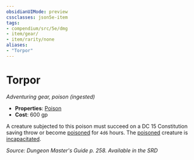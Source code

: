 ```yaml
---
obsidianUIMode: preview
cssclasses: json5e-item
tags:
- compendium/src/5e/dmg
- item/gear/
- item/rarity/none
aliases: 
- "Torpor"
---
```

# Torpor
*Adventuring gear, poison (ingested)*  

- **Properties**: [Poison](Mechanics/Rules/item-properties.md#Poison)
- **Cost**: 600 gp

A creature subjected to this poison must succeed on a DC 15 Constitution saving throw or become [poisoned](Mechanics/Rules/conditions.md#Poisoned) for `4d6` hours. The [poisoned](Mechanics/Rules/conditions.md#Poisoned) creature is [incapacitated](Mechanics/Rules/conditions.md#Incapacitated).

*Source: Dungeon Master's Guide p. 258. Available in the <span title='Systems Reference Document (5.1)'>SRD</span>*